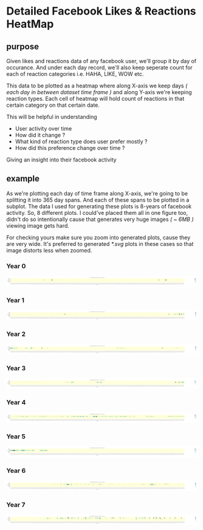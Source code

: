 # Detailed Facebook Likes & Reactions HeatMap

## purpose

Given likes and reactions data of any facebook user, we'll group it by day of occurance. And under each day record, we'll also keep seperate count for each of reaction categories i.e. HAHA, LIKE, WOW etc. 

This data to be plotted as a heatmap where along X-axis we keep days _( each day in between dataset time frame )_ and along Y-axis we're keeping reaction types. Each cell of heatmap will hold count of reactions in that certain category on that certain date. 

This will be helpful in understanding 

- User activity over time
- How did it change ?
- What kind of reaction type does user prefer mostly ?
- How did this preference change over time ?

Giving an insight into their facebook activity 

## example 

As we're plotting each day of time frame along X-axis, we're going to be splitting it into 365 day spans. And each of these spans to be plotted in a subplot. The data I used for generating these plots is 8-years of facebook activity. So, 8 different plots. I could've placed them all in one figure too, didn't do so intentionally cause that generates very huge images _( ~ 6MB )_ viewing image gets hard.

For checking yours make sure you zoom into generated plots, cause they are very wide. It's preferred to generated _*.svg_ plots in these cases so that image distorts less when zoomed. 

### Year 0

![reactionHeatMapForAnjan_Roy_0](../plots/reactionHeatMapForAnjan_Roy_0.svg) 

### Year 1

![reactionHeatMapForAnjan_Roy_0](../plots/reactionHeatMapForAnjan_Roy_1.svg) 

### Year 2

![reactionHeatMapForAnjan_Roy_0](../plots/reactionHeatMapForAnjan_Roy_2.svg) 

### Year 3

![reactionHeatMapForAnjan_Roy_0](../plots/reactionHeatMapForAnjan_Roy_3.svg) 

### Year 4

![reactionHeatMapForAnjan_Roy_0](../plots/reactionHeatMapForAnjan_Roy_4.svg) 

### Year 5

![reactionHeatMapForAnjan_Roy_0](../plots/reactionHeatMapForAnjan_Roy_5.svg) 

### Year 6

![reactionHeatMapForAnjan_Roy_0](../plots/reactionHeatMapForAnjan_Roy_6.svg) 

### Year 7

![reactionHeatMapForAnjan_Roy_0](../plots/reactionHeatMapForAnjan_Roy_7.svg) 

